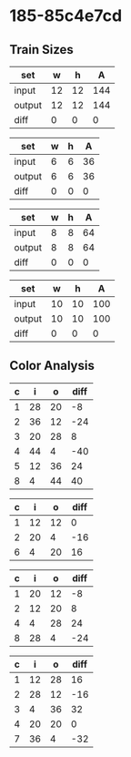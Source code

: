 # 185-85c4e7cd
## Train Sizes

|set|w|h|A|
|---|---|---|---|
|input|12|12|144|
|output|12|12|144|
|diff|0|0|0|


|set|w|h|A|
|---|---|---|---|
|input|6|6|36|
|output|6|6|36|
|diff|0|0|0|


|set|w|h|A|
|---|---|---|---|
|input|8|8|64|
|output|8|8|64|
|diff|0|0|0|


|set|w|h|A|
|---|---|---|---|
|input|10|10|100|
|output|10|10|100|
|diff|0|0|0|


## Color Analysis

|c|i|o|diff|
|---|---|---|---|
|1|28|20|-8|
|2|36|12|-24|
|3|20|28|8|
|4|44|4|-40|
|5|12|36|24|
|8|4|44|40|


|c|i|o|diff|
|---|---|---|---|
|1|12|12|0|
|2|20|4|-16|
|6|4|20|16|


|c|i|o|diff|
|---|---|---|---|
|1|20|12|-8|
|2|12|20|8|
|4|4|28|24|
|8|28|4|-24|


|c|i|o|diff|
|---|---|---|---|
|1|12|28|16|
|2|28|12|-16|
|3|4|36|32|
|4|20|20|0|
|7|36|4|-32|

